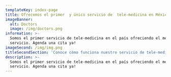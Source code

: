 ```yaml
---
templateKey: index-page
title: Ofrecemos el primer  y único servicio de  tele-medicina en México
imageBanner:
  alt: Doctors
  image: /img/doctors.png
information: >-
  Somos el primer servicio de tele-medicina en el país ofreciendo el mejor
  servicio. Agenda una cita ya!
imageSecond: /img/img.png
titleSecondSection: 'Conoce cómo funciona nuestro servicio de tele-medicina '
description: >-
  Somos el primer servicio de tele-medicina en el país ofreciendo el mejor
  servicio. Agenda una cita ya!
---
```


